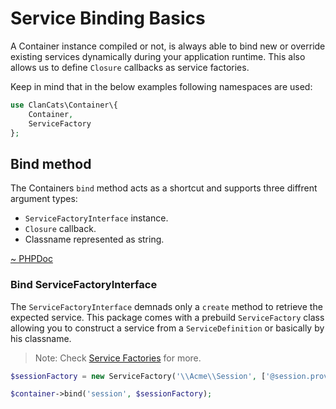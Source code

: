 # Service Binding Basics

A Container instance compiled or not, is always able to bind new or override existing services dynamically during your application runtime. This also allows us to define `Closure` callbacks as service factories.

Keep in mind that in the below examples following namespaces are used: 

```php
use ClanCats\Container\{
    Container,
    ServiceFactory  
};
```

## Bind method

The Containers `bind` method acts as a shortcut and supports three diffrent argument types:

 * `ServiceFactoryInterface` instance.
 * `Closure` callback.
 * Classname represented as string.

[~ PHPDoc](/src/Container.php#bind)

### Bind ServiceFactoryInterface 

The `ServiceFactoryInterface` demnads only a `create` method to retrieve the expected service. This package comes with a prebuild `ServiceFactory` class allowing you to construct a service from a `ServiceDefinition` or basically by his classname.

> Note: Check [Service Factories](service-factories) for more.

```php
$sessionFactory = new ServiceFactory('\\Acme\\Session', ['@session.provider.mysql']);

$container->bind('session', $sessionFactory);
```